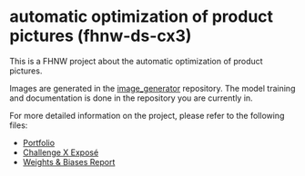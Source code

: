 # automatic optimization of product pictures (fhnw-ds-cx3)

This is a FHNW project about the automatic optimization of product pictures.

Images are generated in the [image_generator](https://github.com/tez4/image_generator) repository.
The model training and documentation is done in the repository you are currently in.

For more detailed information on the project, please refer to the following files:

- [Portfolio](reports/Portfolio.md)
- [Challenge X Exposé](reports/challenge_x_exposé.pdf)
- [Weights & Biases Report](https://api.wandb.ai/links/tez4/haj73uoz)
